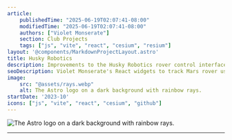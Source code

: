 ```yaml
---
article: 
    publishedTime: "2025-06-19T02:07:41-08:00"
    modifiedTime: "2025-06-19T02:07:41-08:00"
    authors: ["Violet Monserate"]
    section: Club Projects
    tags: ["js", "vite", "react", "cesium", "resium"]
layout: '@components/MarkdownProjectLayout.astro'
title: Husky Robotics
description: Improvements to the Husky Robotics rover control interface utilizing React components in JSX
seoDescription: Violet Monserate's React widgets to track Mars rover using JSX, Cesium, delivering glTF tiles in RESTful URI. Rover controls, telemetry, and pathing.
image:
    src: "@assets/rays.webp"
    alt: The Astro logo on a dark background with rainbow rays.
startDate: '2023-10'
icons: ["js", "vite", "react", "cesium", "github"]
---
```


![The Astro logo on a dark background with rainbow rays.](@assets/rays.webp) 

---